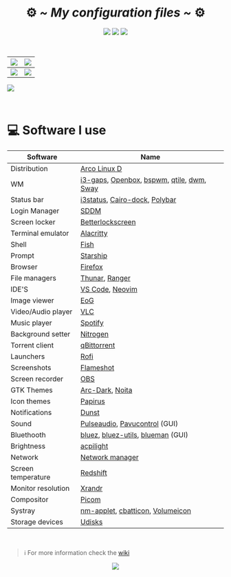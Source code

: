 <!-- HEADERS -->
<h1 align="center">
 ⚙️
  <b> 
   <i>
    ~ My configuration files ~
   </i>
  </b>
  ⚙️
</h1>

<div align="center">
  <img src="https://img.shields.io/github/stars/jorgeloopzz/dotfiles?style=for-the-badge&logo=starship&labelColor=%23232634&color=%23a6d189"> 
  <img src="https://img.shields.io/badge/Open_Source-maker?style=for-the-badge&logo=opensourceinitiative&logoColor=%23f2d5cf&labelColor=%23232634&color=%23ca9ee6"> 
  <img src="https://img.shields.io/badge/Linux-maker?style=for-the-badge&logo=linux&logoColor=%23c6d0f5&labelColor=%23232634&color=%23e5c890"> 
</div>

&nbsp;

| [<img src="https://raw.githubusercontent.com/jorgeloopzz/dotfiles/master/.screenshots/i3-ex.png" />](https://github.com/jorgeloopzz/dotfiles/tree/master/.config/i3) | [<img src="https://raw.githubusercontent.com/jorgeloopzz/dotfiles/master/.screenshots/openbox-ex.png" />](https://github.com/jorgeloopzz/dotfiles/tree/master/.config/openbox) |
| -------------------------------------------------------------------------------------------------------------------------------------------------------------------------- | ------------------------------------------------------------------------------------------------------------------------------------------------------------------------------ |
| [<img src="https://raw.githubusercontent.com/jorgeloopzz/dotfiles/master/.screenshots/sway-ex.png" />](https://github.com/jorgeloopzz/dotfiles/tree/master/.config/sway) | [<img src="https://raw.githubusercontent.com/jorgeloopzz/dotfiles/master/.screenshots/bspwm-ex.png" />](https://github.com/jorgeloopzz/dotfiles/tree/master/.config/bspwm) |

[<img src="https://raw.githubusercontent.com/jorgeloopzz/dotfiles/master/.screenshots/qtile-ex.png" />](https://github.com/jorgeloopzz/dotfiles/tree/master/.config/qtile)

&nbsp;

# 💻 Software I use

| Software                                          | Name                                                                                                                                                                                                                                                                 |
| ------------------------------------------------- | -------------------------------------------------------------------------------------------------------------------------------------------------------------------------------------------------------------------------------------------------------------------- |
| Distribution                                      | [Arco Linux D](https://www.arcolinuxd.com/)                                                                                                                                                                                                                                 |
| WM                                                | [i3-gaps](https://i3wm.org/), [Openbox](https://wiki.archlinux.org/title/Openbox), [bspwm](https://wiki.archlinux.org/title/Bspwm), [qtile](https://wiki.archlinux.org/title/Qtile), [dwm](https://dwm.suckless.org/), [Sway](https://wiki.archlinux.org/title/Sway) |
| Status bar                                        | [i3status](https://i3wm.org/docs/i3status.html), [Cairo-dock](https://wiki.archlinux.org/title/Cairo-Dock), [Polybar](https://github.com/polybar/polybar)                                                                                                            |
| Login Manager                                     | [SDDM](https://wiki.archlinux.org/title/SDDM)                                                                                                                                                                                                                        |
| Screen locker                                     | [Betterlockscreen](https://github.com/betterlockscreen/betterlockscreen)                                                                                                                                                                                             |
| Terminal emulator                                 | [Alacritty](https://wiki.archlinux.org/title/Alacritty)                                                                                                                                                                                                              |
| Shell                                             | [Fish](https://fishshell.com/)                                                                                                                                                                                                                                       |
| Prompt                                            | [Starship](https://starship.rs/)                                                                                                                                                                                                                                     |
| Browser                                           | [Firefox](https://www.mozilla.org/en-US/firefox/new/)                                                                                                                                                                                                                |
| File managers                                     | [Thunar](https://github.com/jorgeloopzz/dotfiles/wiki/Thunar), [Ranger](https://github.com/jorgeloopzz/dotfiles/tree/master/.config/ranger)                                                                                                                                      |
| IDE'S                                             | [VS Code](https://wiki.archlinux.org/title/Visual_Studio_Code), [Neovim](https://wiki.archlinux.org/title/Neovim)                                                                                                                                                          |
| Image viewer                                      | [EoG](https://wiki.gnome.org/Apps/EyeOfGnome)                                                                                                                                                                                                                        |
| Video/Audio player                                | [VLC](https://wiki.archlinux.org/title/VLC_media_player)                                                                                                                                                                                                             |
| Music player                                      | [Spotify](https://github.com/abba23/spotify-adblock)                                                                                                                                                                                                                  |
| Background setter                                 | [Nitrogen](https://wiki.archlinux.org/title/Nitrogen)                                                                                                                                                                                                                |
| Torrent client                                    | [qBittorrent](https://www.qbittorrent.org/)                                                                                                                                                                                                                          |
| Launchers                                         | [Rofi](https://wiki.archlinux.org/title/Rofi)                                                                                                                                                                                                                        |
| Screenshots                                       | [Flameshot](https://flameshot.org/)                                                                                                                                                                                                                                  |
| Screen recorder                                   | [OBS](https://wiki.archlinux.org/title/Open_Broadcaster_Software)                                                                                                                                                                                                    |
| GTK Themes                                        | [Arc-Dark](https://www.gnome-look.org/p/1181106/), [Noita](https://github.com/addy-dclxvi/gtk-theme-collections)                                                                                                                                                     |
| Icon themes                                       | [Papirus](https://github.com/PapirusDevelopmentTeam/papirus-icon-theme)                                                                                                                                                                                              |
| Notifications                                     | [Dunst](https://wiki.archlinux.org/title/Dunst)                                                                                                                                                                                                                      |
| Sound                                             | [Pulseaudio](https://wiki.archlinux.org/title/PulseAudio), [Pavucontrol](https://github.com/pulseaudio/pavucontrol) (GUI)                                                                                                                                            |
| Bluethooth                                        | [bluez](https://wiki.archlinux.org/title/bluetooth), [bluez-utils](https://wiki.archlinux.org/title/bluetooth), [blueman](https://github.com/blueman-project/blueman) (GUI)                                                                                          |
| Brightness                                        | [acpilight](https://gitlab.com/wavexx/acpilight)                                                                                                                                                                                                                     |
| Network                                           | [Network manager](https://wiki.archlinux.org/title/NetworkManager)                                                                                                                                                                                                   |
| Screen temperature                                | [Redshift](https://wiki.archlinux.org/title/Redshift)                                                                                                                                                                                                                |
| Monitor resolution                                | [Xrandr](https://wiki.archlinux.org/title/Xrandr)                                                                                                                                                                                                                    |
| Compositor                                        | [Picom](https://wiki.archlinux.org/title/Picom)                                                                                                                                                                                                                      |
| Systray                                           | [nm-applet](https://wiki.archlinux.org/title/NetworkManager#nm-applet), [cbatticon](https://github.com/valr/cbatticon), [Volumeicon](https://github.com/Maato/volumeicon)                                                                                            |
| Storage devices                                   | [Udisks](https://wiki.archlinux.org/title/Udisks)         |

&nbsp;

> ℹ️ For more information check the [wiki](https://github.com/jorgeloopzz/dotfiles/wiki)

<p align="center"><img src="https://img.shields.io/github/license/jorgeloopzz/dotfiles?style=flat-square&logo=github&label=License&labelColor=%23181717&color=e78284"/></p>

